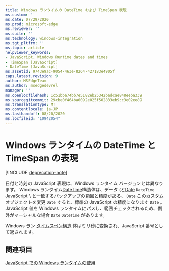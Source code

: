 ```yaml
---
title: Windows ランタイムの DateTime および TimeSpan 表現
ms.custom: ''
ms.date: 07/29/2020
ms.prod: microsoft-edge
ms.reviewer: ''
ms.suite: ''
ms.technology: windows-integration
ms.tgt_pltfrm: ''
ms.topic: article
helpviewer_keywords:
- JavaScript, Windows Runtime dates and times
- TimeSpan [JavaScript]
- DateTime [JavaScript]
ms.assetid: 9743e9ac-9054-463e-8264-427183e4905f
caps.latest.revision: 9
author: MSEdgeTeam
ms.author: msedgedevrel
manager: ''
ms.openlocfilehash: 1c51bba74bb7e5182eb25342badcae848eeba339
ms.sourcegitcommit: 29cbe0f464ba0092e025f502833eb9cc3e02ee89
ms.translationtype: MT
ms.contentlocale: ja-JP
ms.lasthandoff: 08/20/2020
ms.locfileid: "10942054"
---
```

# Windows ランタイムの DateTime と TimeSpan の表現  

[!INCLUDE [deprecation-note](../includes/legacy-edge-note.md)]  

日付と時刻の JavaScript 表現は、Windows ランタイム バージョンとは異なります。  Windows ランタイム[DateTime][UwpWindowsFoundationDatetime]構造体は、データ \(と[Date][MDNDate] `DateTime` JavaScript \ と一致するバックアップの範囲と精度がある、 `Date`  このカスタム オブジェクトを変更 `Date` すると、標準の JavaScript の精度になります `Date` 。  JavaScript 値を Windows ランタイムにパスし、範囲チェックされるため、例外がマーシャルな場合 `Date` `DateTime` があります。  

 Windows ラン [タイムスペン構造][UwpWindowsFoundationTimespan] 体はミリ秒に変換され、JavaScript 番号として返されます。  

## 関連項目  

[JavaScript での Windows ランタイムの使用][WindowsRuntimeJavascript]  

<!-- links -->  

[WindowsRuntimeJavascript]: ./using-the-windows-runtime-in-javascript.md "JavaScript で Windows ランタイムを使用する |Microsoft ドキュメント"  

[UwpWindowsFoundationDatetime]: /uwp/api/Windows.Foundation.DateTime "DateTime Struct |Microsoft ドキュメント"  
[UwpWindowsFoundationTimespan]: /uwp/api/windows.foundation.timespan "TimeSpan Struct |Microsoft ドキュメント"  

[MDNDate]: https://developer.mozilla.org/docs/Web/JavaScript/Reference/Global_Objects/Date "日付 |MDN"  

